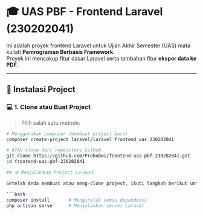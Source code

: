 # 🎓 UAS PBF - Frontend Laravel (230202041)

Ini adalah proyek frontend Laravel untuk Ujian Akhir Semester (UAS) mata kuliah **Pemrograman Berbasis Framework**.  
Proyek ini mencakup fitur dasar Laravel serta tambahan fitur **ekspor data ke PDF**.

---

## 🚀 Instalasi Project

### 💻 1. Clone atau Buat Project

> Pilih salah satu metode:

```bash
# Menggunakan composer (membuat project baru)
composer create-project laravel/laravel frontend_uas_230202041

# ATAU clone dari repository GitHub
git clone https://github.com/ProboDwi/frontend-uas-pbf-230202041.git
cd frontend-uas-pbf-230202041

## ⚙️ Menjalankan Project Laravel

Setelah Anda membuat atau meng-clone project, ikuti langkah berikut untuk menjalankan aplikasi Laravel:

```bash
composer install       # Menginstal semua dependensi
php artisan serve      # Menjalankan server Laravel
